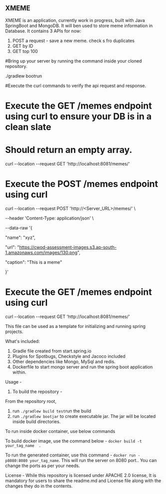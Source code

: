 ## XMEME

XMEME is an application, currently work in progress, built with Java SpringBoot and MongoDB. It will ben used to store meme information in Database. It contains 3 APIs for now:

1) POST a request - save a new meme. check s fro duplicates
2) GET by ID
3) GET top 100

#Bring up your server by running the command inside your cloned repository.

./gradlew bootrun


#Execute the curl commands to verify the api request and response.

# Execute the GET /memes endpoint using curl to ensure your DB is in a clean slate

# Should return an empty array.

curl --location --request GET 'http://localhost:8081/memes/'


# Execute the POST /memes endpoint using curl

curl --location --request POST 'http://<Server_URL>/memes/' \

--header 'Content-Type: application/json' \

--data-raw '{

"name": "xyz",

"url": "https://cwod-assessment-images.s3.ap-south-1.amazonaws.com/images/130.png",

"caption": "This is a meme"

}'


# Execute the GET /memes endpoint using curl

curl --location --request GET 'http://localhost:8081/memes/'



This file can be used as a template for initializing and running spring projects.

What's included: 
1. Gradle file created from start.spring.io
2. Plugins for Spotbugs, Checkstyle and Jacoco included
3. Other dependencies like Mongo, MySql and redis.
4. Dockerfile to start mongo server and run the spring boot application within.

Usage - 

1. To build the repository - 

From the repository root, 

1. run `./gradlew build test`run the build
2. run `./gradlew bootjar` to create executable jar. The jar will be located inside build directories.

To run inside docker container, use below commands

To build docker image, use the command below - `docker build -t your_tag_name  .`

To run the generated container, use this command - `docker run -p8080:8080 your_tag_name`. This will run the server on 8080 port.. You can change the ports as per your needs. 


License - 
While this repository is licensed under APACHE 2.0 license, It is mandatory for users to share the readme.md and License file along with the changes they do in the contents.
